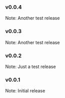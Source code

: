 ### v0.0.4
Note: Another test release

### v0.0.3
Note: Another test release

### v0.0.2
Note: Just a test release

### v0.0.1
Note: Initial release
